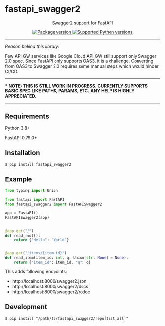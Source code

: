 # fastapi_swagger2
<p align="center">
Swagger2 support for FastAPI
</p>
<p align="center">
<a href="https://pypi.org/project/fastapi_swagger2" target="_blank">
    <img src="https://img.shields.io/pypi/v/fastapi_swagger2?color=%2334D058&label=pypi%20package" alt="Package version">
</a>
<a href="https://pypi.org/project/fastapi_swagger2" target="_blank">
    <img src="https://img.shields.io/pypi/pyversions/fastapi_swagger2.svg?color=%2334D058" alt="Supported Python versions">
</a>
</p>

---

_Reason behind this library:_

Few API GW services like Google Cloud API GW still support only Swagger 2.0 spec. Since FastAPI only supports OAS3, it is a challenge. Converting from OAS3 to Swagger 2.0 requires some manual steps which would hinder CI/CD.

---

<b>* NOTE: THIS IS STILL WORK IN PROGRESS. CURRENTLY SUPPORTS BASIC SPEC LIKE PATHS, PARAMS, ETC.</b>
<b>ANY HELP IS HIGHLY APPRECIATED.</b>

---

## Requirements

Python 3.8+

FastAPI 0.79.0+

## Installation

<div class="termy">

```console
$ pip install fastapi_swagger2
```

</div>

## Example

```Python
from typing import Union

from fastapi import FastAPI
from fastapi_swagger2 import FastAPISwagger2

app = FastAPI()
FastAPISwagger2(app)


@app.get("/")
def read_root():
    return {"Hello": "World"}


@app.get("/items/{item_id}")
def read_item(item_id: int, q: Union[str, None] = None):
    return {"item_id": item_id, "q": q}
```

This adds following endpoints:
* http://localhost:8000/swagger2.json
* http://localhost:8000/swagger2/docs
* http://localhost:8000/swagger2/redoc

## Development

```console
$ pip install "/path/to/fastapi_swagger2/repo[test,all]"
```
